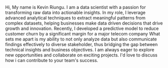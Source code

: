 Hi, My name is Kevin Riungu. I am a data scientist with a passion for transforming raw data into actionable insights. 
In my role, I leverage advanced analytical techniques to extract meaningful patterns from complex datasets, helping businesses make data driven decisions that drive growth and innovation.
</n>Recently, I developed a predictive model to reduce customer churn by a significant margin for a major telecom company
What sets me apart is my ability to not only analyze data but also communicate findings effectively to diverse stakeholder, thus bridging the gap between technical insights and business objectives.
I am always eager to explore new opportunities and collaborate on exciting projects. I'd love to discuss how i can contribute to your team's success.
